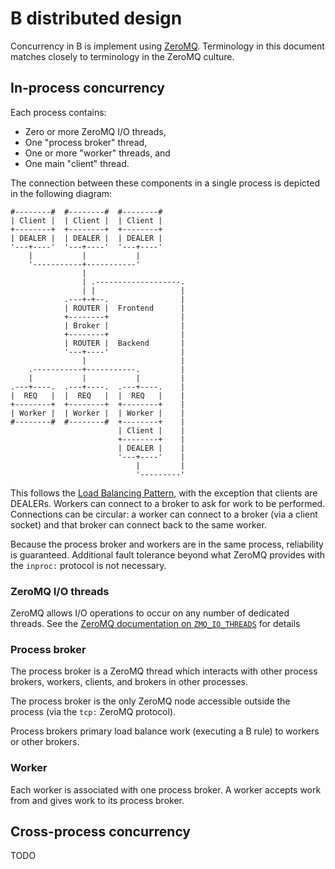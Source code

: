 # B distributed design

Concurrency in B is implement using [ZeroMQ][0mq].
Terminology in this document matches closely to terminology
in the ZeroMQ culture.

## In-process concurrency

Each process contains:

* Zero or more ZeroMQ I/O threads,
* One "process broker" thread,
* One or more "worker" threads, and
* One main "client" thread.

The connection between these components in a single process
is depicted in the following diagram:

    #--------#  #--------#  #--------#
    | Client |  | Client |  | Client |
    +--------+  +--------+  +--------+
    | DEALER |  | DEALER |  | DEALER |
    '---+----'  '---+----'  '---+----'
        |           |           |
        '-----------+-----------'
                    |
                    | .-------------------.
                    | |                   |
                .---+-+--.                |
                | ROUTER |  Frontend      |
                +--------+                |
                | Broker |                |
                +--------+                |
                | ROUTER |  Backend       |
                '---+----'                |
                    |                     |
        .-----------+-----------.         |
        |           |           |         |
    .---+----.  .---+----.  .---+----.    |
    |  REQ   |  |  REQ   |  |  REQ   |    |
    +--------+  +--------+  +--------+    |
    | Worker |  | Worker |  | Worker |    |
    #--------#  #--------#  +--------+    |
                            | Client |    |
                            +--------+    |
                            | DEALER |    |
                            '---+----'    |
                                |         |
                                '---------'

This follows the [Load Balancing
Pattern][load-balancing-pattern], with the exception that
clients are DEALERs.  Workers can connect to a broker to ask
for work to be performed.  Connections can be circular: a
worker can connect to a broker (via a client socket) and
that broker can connect back to the same worker.

Because the process broker and workers are in the same
process, reliability is guaranteed.  Additional fault
tolerance beyond what ZeroMQ provides with the `inproc:`
protocol is not necessary.  

### ZeroMQ I/O threads

ZeroMQ allows I/O operations to occur on any number of
dedicated threads.  See the [ZeroMQ documentation on
`ZMQ_IO_THREADS`][ZMQIOTHREADS] for details

### Process broker

The process broker is a ZeroMQ thread which interacts with
other process brokers, workers, clients, and brokers in
other processes.

The process broker is the only ZeroMQ node accessible
outside the process (via the `tcp:` ZeroMQ protocol).

Process brokers primary load balance work (executing a B
rule) to workers or other brokers.

### Worker

Each worker is associated with one process broker.  A worker
accepts work from and gives work to its process broker.

## Cross-process concurrency

TODO

[0mq]: http://zeromq.org/
[ZMQIOTHREADS]: http://api.zeromq.org/3-2:zmq-ctx-set
[load-balancing-pattern]: http://zguide.zeromq.org/page:all#toc69
